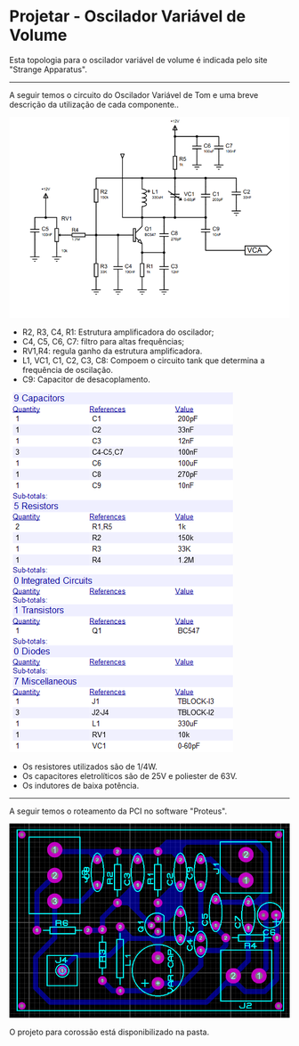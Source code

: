 # Projetar - Oscilador Variável de Volume

Esta topologia para o oscilador variável de volume é indicada pelo site "Strange Apparatus".

-------
A seguir temos o circuito do Oscilador Variável de Tom e uma breve descrição da utilização de cada componente..

![oscvolume](osc_var_volume.png)

- R2, R3, C4, R1: Estrutura amplificadora do oscilador;
- C4, C5, C6, C7: filtro para altas frequências;
- RV1,R4: regula ganho da estrutura amplificadora.
- L1, VC1, C1, C2, C3, C8: Compoem o circuito tank que determina a frequência de oscilação.
- C9: Capacitor de desacoplamento.

![lista_compo_amplificador](lista_compo.png)

- Os resistores utilizados são de 1/4W.
- Os capacitores eletrolíticos são de 25V e poliester de 63V.
- Os indutores de baixa potência.
------
A seguir temos o roteamento da PCI no software "Proteus".

![amplificador_PCI](osc_var_volumePCI.png)

O projeto para corossão está disponibilizado na pasta.
